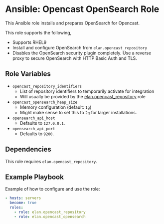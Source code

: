 Ansible: Opencast OpenSearch Role
====================================

This Ansible role installs and prepares OpenSearch for Opencast.

This role supports the following,

- Supports RHEL9
- Install and configure OpenSearch from `elan.opencast_repository`
- Disables the OpenSearch security plugin completely. Use a reverse
  proxy to secure OpenSearch with HTTP Basic Auth and TLS.

Role Variables
--------------

- `opencast_repository_identifiers`
  - List of repository identifiers to temporarily activate for integration
  - Will usually be provided by the [elan.opencast_repository](https://github.com/elan-ev/opencast_repository) role
- `opencast_opensearch_heap_size`
  - Memory configuration (default: `1g`)
  - Might make sense to set this to `2g` for larger installations.
- `opensearch_api_host`
  - Defaults to `127.0.0.1`.
- `opensearch_api_port`
  - Defaults to `9200`.

Dependencies
------------

This role requires `elan.opencast_repository`.


Example Playbook
----------------

Example of how to configure and use the role:

```yaml
- hosts: servers
  become: true
  roles:
    - role: elan.opencast_repository
    - role: elan.opencast_opensearch
```
